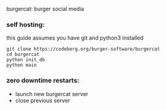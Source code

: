 burgercat: burger social media

### self hosting:
this guide assumes you have git and python3 installed

```
git clone https://codeberg.org/burger-software/burgercat
cd burgercat
python init_db
python main
```

### zero downtime restarts:
- launch new burgercat server
- close previous server
